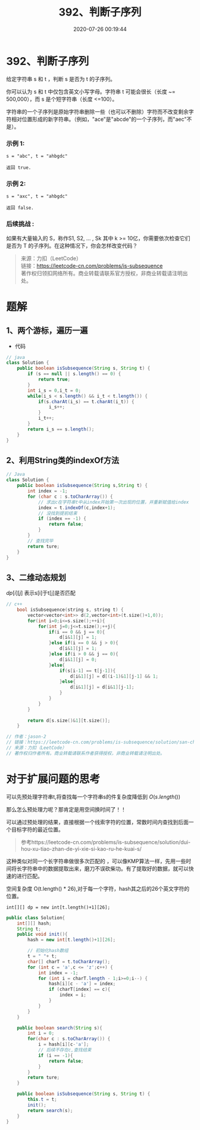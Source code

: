 ﻿---
title: 392、判断子序列
categories:
- leetcode
tags:
  - null
date: 2020-07-26 00:19:44
---

# 392、判断子序列
给定字符串 s 和 t ，判断 s 是否为 t 的子序列。

你可以认为 s 和 t 中仅包含英文小写字母。字符串 t 可能会很长（长度 ~= 500,000），而 s 是个短字符串（长度 <=100）。

字符串的一个子序列是原始字符串删除一些（也可以不删除）字符而不改变剩余字符相对位置形成的新字符串。（例如，"ace"是"abcde"的一个子序列，而"aec"不是）。
### 示例 1:
```
s = "abc", t = "ahbgdc"

返回 true.
```
### 示例 2:
```
s = "axc", t = "ahbgdc"

返回 false.
```
### 后续挑战 :

如果有大量输入的 S，称作S1, S2, ... , Sk 其中 k >= 10亿，你需要依次检查它们是否为 T 的子序列。在这种情况下，你会怎样改变代码？

> 来源：力扣（LeetCode）  
> 链接：https://leetcode-cn.com/problems/is-subsequence   
> 著作权归领扣网络所有。商业转载请联系官方授权，非商业转载请注明出处。

# 题解
## 1、两个游标，遍历一遍

- 代码
```java
// java
class Solution {
    public boolean isSubsequence(String s, String t) {
        if (s == null || s.length() == 0) {
            return true;
        }
        int i_s = 0,i_t = 0;
        while(i_s < s.length() && i_t < t.length()) {
            if(s.charAt(i_s) == t.charAt(i_t)) {
                i_s++;
            }
            i_t++;
        }
        return i_s == s.length();
    }
}
```
## 2、利用String类的indexOf方法
```Java
// Java
class Solution {
    public boolean isSubsequence(String s,String t) {
        int index = -1;
        for (char c : s.toCharArray()) {
            // 求出c在字符串t中从index开始第一次出现的位置，并重新赋值给index
            index = t.indexOf(c,index+1);
            // 没找到提前结束
            if (index == -1) {
                return false;
            }
        }
        // 查找完毕
        return ture;
    }
}
```

## 3、二维动态规划
$dp[i][j]$ 表示s[i]于t[j]是否匹配

```cpp
// c++
    bool isSubsequence(string s, string t) {
        vector<vector<int>> d(2,vector<int>(t.size()+1,0));
        for(int i=0;i<=s.size();++i){
            for(int j=0;j<=t.size();++j){
                if(i == 0 && j == 0){
                    d[i&1][j] = 1;
                }else if(i == 0 && j > 0){
                    d[i&1][j] = 1;
                }else if(i > 0 && j == 0){
                    d[i&1][j] = 0;
                }else{
                    if(s[i-1] == t[j-1]){
                        d[i&1][j] = d[(i-1)&1][j-1] && 1;
                    }else{
                        d[i&1][j] = d[i&1][j-1];
                    }
                }
            }
        }
        
        return d[s.size()&1][t.size()];
    }

// 作者：jason-2
// 链接：https://leetcode-cn.com/problems/is-subsequence/solution/san-chong-jie-fa-by-jason-2-11/
// 来源：力扣（LeetCode）
// 著作权归作者所有。商业转载请联系作者获得授权，非商业转载请注明出处。
```

# 对于扩展问题的思考

可以先预处理字符串t,将查找每一个字符串s的件复杂度降低到 $O(s.length())$

那么怎么预处理力呢？那肯定是用空间换时间了！！

可以通过预处理的结果，直接根据一个线索字符的位置，常数时间内查找到后面一个目标字符的最近位置。
> 参考https://leetcode-cn.com/problems/is-subsequence/solution/dui-hou-xu-tiao-zhan-de-yi-xie-si-kao-ru-he-kuai-s/

这种类似对同一个长字符串做很多次匹配的 ，可以像KMP算法一样，先用一些时间将长字符串中的数据提取出来，磨刀不误砍柴功。有了提取好的数据，就可以快速的进行匹配。

空间复杂度 O(t.length() * 26),对于每一个字符，hash其之后的26个英文字符的位置。

`int[][] dp = new int[t.length()+1][26];`

```Java
public class Solution{
    int[][] hash;
    String t;
    public void init(){
        hash = new int[t.length()+1][26];

        // 初始化hash数组
        t = " "+ t;
        char[] charT = t.toCharArray();
        for (int c = 'a',c <= 'z';c++) {
            int index = -1;
            for (int i = charT.length - 1;i>=0;i--) {
                hash[i][c - 'a'] = index;
                if (charT[index] == c){
                    index = i;
                }
            }
        }
    }

    public boolean search(String s){
        int i = 0;
        for(char c : s.toCharArray()) {
            i = hash[i][c-'a'];
            // 后续不存在c,查找结束
            if (i == -1){
                return false;
            }
        }
        return ture;
    }

    public boolean isSubsequence(String s, String t) {
        this.t = t;
        init();
        return search(s);
    }
}


```

